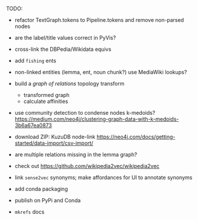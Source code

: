 TODO:

  * refactor TextGraph.tokens to Pipeline.tokens and remove non-parsed nodes
  * are the label/title values correct in PyVis?

  * cross-link the DBPedia/Wikidata equivs

  * add `fishing` ents
  * non-linked entities (lemma, ent, noun chunk?) use MediaWiki lookups?

  * build a _graph of relations_ topology transform
    * transformed graph
    * calculate affinities

  * use community detection to condense nodes
  k-medoids? https://medium.com/neo4j/clustering-graph-data-with-k-medoids-3b6a67ea0873

  * download ZIP: KuzuDB node-link
  https://neo4j.com/docs/getting-started/data-import/csv-import/

  * are multiple relations missing in the lemma graph?

  * check out https://github.com/wikipedia2vec/wikipedia2vec

  * link `sense2vec` synonyms; make affordances for UI to annotate synonyms

  * add conda packaging
  * publish on PyPi and Conda
  * `mkrefs` docs
